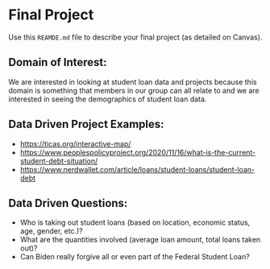 # Final Project
Use this `REAMDE.md` file to describe your final project (as detailed on Canvas).

## Domain of Interest:

We are interested in looking at student loan data and projects because this domain is something that members in our group can all relate to and we are interested in seeing the demographics of student loan data. 

## Data Driven Project Examples:
- https://ticas.org/interactive-map/
- https://www.peoplespolicyproject.org/2020/11/16/what-is-the-current-student-debt-situation/
- https://www.nerdwallet.com/article/loans/student-loans/student-loan-debt

## Data Driven Questions:
- Who is taking out student loans (based on location, economic status, age, gender, etc.)?
- What are the quantities involved (average loan amount, total loans taken out)?
- Can Biden really forgive all or even part of the Federal Student Loan?


